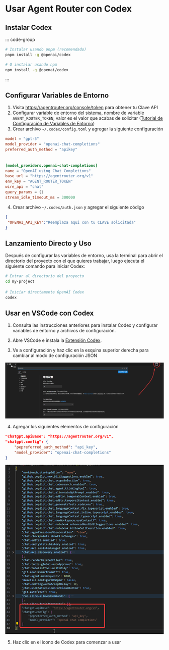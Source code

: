 # Usar Agent Router con Codex

## Instalar Codex

::: code-group

```bash [pnpm (recomendado)]
# Instalar usando pnpm (recomendado)
pnpm install -g @openai/codex
```

```bash [npm]
# O instalar usando npm
npm install -g @openai/codex
```

:::

## Configurar Variables de Entorno

1. Visita https://agentrouter.org/console/token para obtener tu Clave API
2. Configurar variable de entorno del sistema, nombre de variable `AGENT_ROUTER_TOKEN`, valor es el valor que acabas de solicitar ([Tutorial de Configuración de Variables de Entorno](https://www.java.com/zh-CN/download/help/path.html))
3. Crear archivo `~/.codex/config.toml` y agregar la siguiente configuración

```toml
model = "gpt-5"
model_provider = "openai-chat-completions"
preferred_auth_method = "apikey"


[model_providers.openai-chat-completions]
name = "OpenAI using Chat Completions"
base_url = "https://agentrouter.org/v1"
env_key = "AGENT_ROUTER_TOKEN"
wire_api = "chat"
query_params = {}
stream_idle_timeout_ms = 300000

```

4. Crear archivo `~/.codex/auth.json` y agregar el siguiente código

```json
{
 "OPENAI_API_KEY":"Reemplaza aquí con tu CLAVE solicitada"
}
```

## Lanzamiento Directo y Uso

Después de configurar las variables de entorno, usa la terminal para abrir el directorio del proyecto con el que quieres trabajar, luego ejecuta el siguiente comando para iniciar Codex:

```bash
# Entrar al directorio del proyecto
cd my-project

# Iniciar directamente OpenAI Codex
codex
```

## Usar en VSCode con Codex

1. Consulta las instrucciones anteriores para instalar Codex y configurar variables de entorno y archivos de configuración.

2. Abre VSCode e instala la [Extensión Codex](https://marketplace.visualstudio.com/items?itemName=openai.chatgpt).

3. Ve a configuración y haz clic en la esquina superior derecha para cambiar al modo de configuración JSON

![](../img/codex-config.png)

4. Agregar los siguientes elementos de configuración

```json
"chatgpt.apiBase": "https://agentrouter.org/v1",
"chatgpt.config": {
    "pepreferred_auth_method": "api_key",
    "model_provider": "openai-chat-completions"
}
```

![](../img/codex-config2.png)

5. Haz clic en el icono de Codex para comenzar a usar
